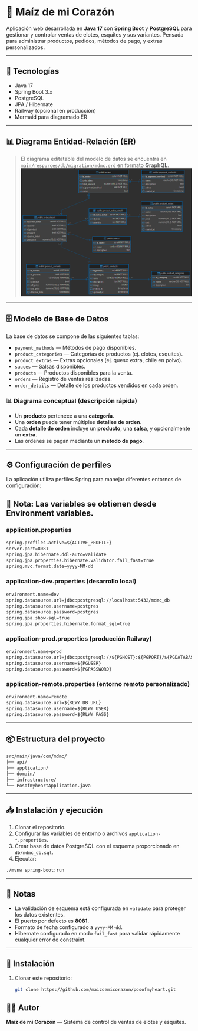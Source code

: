 
# 🌽 Maíz de mi Corazón

Aplicación web desarrollada en **Java 17** con **Spring Boot** y **PostgreSQL** para gestionar y controlar ventas de elotes, esquites y sus variantes. Pensada para administrar productos, pedidos, métodos de pago, y extras personalizados.

---

## 📌 Tecnologías

- Java 17
- Spring Boot 3.x
- PostgreSQL
- JPA / Hibernate
- Railway (opcional en producción)
- Mermaid para diagramado ER

---

## 📊 Diagrama Entidad-Relación (ER)

> El diagrama editatable del modelo de datos se encuentra en `main/respurces/db/migration/mdmc.erd` en formato **GraphQL**.
![mdmc_diagram.png](src/main/resources/db/migration/mdmc_diagram.png)
---

## 🗄️ Modelo de Base de Datos

La base de datos se compone de las siguientes tablas:

- `payment_methods` — Métodos de pago disponibles.
- `product_categories` — Categorías de productos (ej. elotes, esquites).
- `product_extras` — Extras opcionales (ej. queso extra, chile en polvo).
- `sauces` — Salsas disponibles.
- `products` — Productos disponibles para la venta.
- `orders` — Registro de ventas realizadas.
- `order_details` — Detalle de los productos vendidos en cada orden.

### 📊 Diagrama conceptual (descripción rápida)

- Un **producto** pertenece a una **categoría**.
- Una **orden** puede tener múltiples **detalles de orden**.
- Cada **detalle de orden** incluye un **producto**, una **salsa**, y opcionalmente un **extra**.
- Las órdenes se pagan mediante un **método de pago**.

---

## ⚙️ Configuración de perfiles

La aplicación utiliza perfiles Spring para manejar diferentes entornos de configuración:
## 📝 Nota: Las variables se obtienen desde Environment variables.

### application.properties

```properties
spring.profiles.active=${ACTIVE_PROFILE}
server.port=8081
spring.jpa.hibernate.ddl-auto=validate
spring.jpa.properties.hibernate.validator.fail_fast=true
spring.mvc.format.date=yyyy-MM-dd
```

### application-dev.properties (desarrollo local)

```properties
environment.name=dev
spring.datasource.url=jdbc:postgresql://localhost:5432/mdmc_db
spring.datasource.username=postgres
spring.datasource.password=postgres
spring.jpa.show-sql=true
spring.jpa.properties.hibernate.format_sql=true
```

### application-prod.properties (producción Railway)

```properties
environment.name=prod
spring.datasource.url=jdbc:postgresql://${PGHOST}:${PGPORT}/${PGDATABASE}
spring.datasource.username=${PGUSER}
spring.datasource.password=${PGPASSWORD}
```

### application-remote.properties (entorno remoto personalizado)

```properties
environment.name=remote
spring.datasource.url=${RLWY_DB_URL}
spring.datasource.username=${RLWY_USER}
spring.datasource.password=${RLWY_PASS}
```

---

## 📦 Estructura del proyecto

```
src/main/java/com/mdmc/
├── api/
├── application/
├── domain/
├── infrastructure/
└── PosofmyheartApplication.java
```

---

## 📥 Instalación y ejecución

1. Clonar el repositorio.
2. Configurar las variables de entorno o archivos `application-*.properties`.
3. Crear base de datos PostgreSQL con el esquema proporcionado en `db/mdmc_db.sql`.
4. Ejecutar:

```bash
./mvnw spring-boot:run
```

---

## 📝 Notas

- La validación de esquema está configurada en `validate` para proteger los datos existentes.
- El puerto por defecto es **8081**.
- Formato de fecha configurado a `yyyy-MM-dd`.
- Hibernate configurado en modo `fail_fast` para validar rápidamente cualquier error de constraint.

---

## 🚀 Instalación

1. Clonar este repositorio:
   ```bash
   git clone https://github.com/maizdemicorazon/posofmyheart.git

## 🧑‍🍳 Autor

**Maíz de mi Corazón** — Sistema de control de ventas de elotes y esquites.
